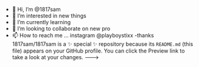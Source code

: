 - 👋 Hi, I’m @1817sam
- 👀 I’m interested in new things
- 🌱 I’m currently learning 
- 💞️ I’m looking to collaborate on new pro
- 📫 How to reach me ... instagram @playboystixx
-thanks  
1817sam/1817sam is a ✨ special ✨ repository because its `README.md` (this file) appears on your GitHub profile.
You can click the Preview link to take a look at your changes.
--->
